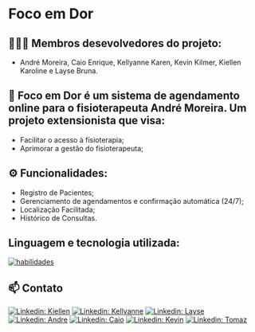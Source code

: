 # Foco em Dor
## 👨🏼‍💻 Membros desevolvedores do projeto:

- André Moreira, Caio Enrique, Kellyanne Karen, Kevin Kilmer, Kiellen Karoline e Layse Bruna.

##  🚀 Foco em Dor é um sistema de agendamento online para o fisioterapeuta André Moreira. Um projeto extensionista que visa:

- Facilitar o acesso à fisioterapia;
- Aprimorar a gestão do fisioterapeuta;
  

## ⚙️ Funcionalidades:

- Registro de Pacientes;
- Gerenciamento de agendamentos e confirmação automática (24/7);
- Localização Facilitada;
- Histórico de Consultas.


## Linguagem e tecnologia utilizada:

[![habilidades](https://skillicons.dev/icons?i=php,mysql,idea,spring,html,css,javascrit)](skillicons.dev)

##  📫 Contato

[![Linkedin: Kiellen ](https://img.shields.io/badge/-kiellenkaroline-blue?style=flat-square&logo=Linkedin&logoColor=white&link=https://www.linkedin.com/in//)](https://www.linkedin.com/in/kiellen-karoline-350b95291/)
[![Linkedin: Kellyanne](https://img.shields.io/badge/-kellyannekaren-blue?style=flat-square&logo=Linkedin&logoColor=white&link=https://www.linkedin.com/in//)](https://www.linkedin.com/in/kellyanne-karen-39158b29b/)
[![Linkedin: Layse ](https://img.shields.io/badge/-laysebrunacabral-blue?style=flat-square&logo=Linkedin&logoColor=white&link=https://www.linkedin.com/in//)](https://www.linkedin.com/in/layse-bruna-cabral-815149274/)
[![Linkedin: Andre ](https://img.shields.io/badge/-andremoreira-blue?style=flat-square&logo=Linkedin&logoColor=white&link=https://www.linkedin.com/in//)](https://www.linkedin.com/in/andr%C3%A9-moreira-996b181b8/)
[![Linkedin: Caio ](https://img.shields.io/badge/-caioenrique-blue?style=flat-square&logo=Linkedin&logoColor=white&link=https://www.linkedin.com/in//)](https://www.linkedin.com/in/caioenriquena/)
[![Linkedin: Kevin ](https://img.shields.io/badge/-kevinkilmer-blue?style=flat-square&logo=Linkedin&logoColor=white&link=https://www.linkedin.com/in//)](https://www.linkedin.com/in/kevin-kilmer-50424a28b/)
[![Linkedin: Tomaz ](https://img.shields.io/badge/-tomazpanta-blue?style=flat-square&logo=Linkedin&logoColor=white&link=https://www.linkedin.com/in//)](https://www.linkedin.com/in/tomaz-panta-8879396a/)

